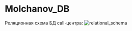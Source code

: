 # Molchanov_DB

Реляционная схема БД call-центра:
![relational_schema](https://user-images.githubusercontent.com/45196253/229625335-3b7af94c-8a04-4300-ab93-9db7402fa3a7.png)
